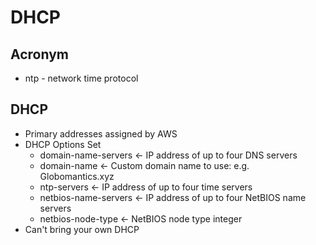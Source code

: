 # DHCP

## Acronym
* ntp - network time protocol

## DHCP
* Primary addresses assigned by AWS
* DHCP Options Set
  * domain-name-servers <- IP address of up to four DNS servers
  * domain-name <- Custom domain name to use: e.g. Globomantics.xyz
  * ntp-servers <- IP address of up to four time servers
  * netbios-name-servers <- IP address of up to four NetBIOS name servers
  * netbios-node-type <- NetBIOS node type integer
* Can't bring your own DHCP
